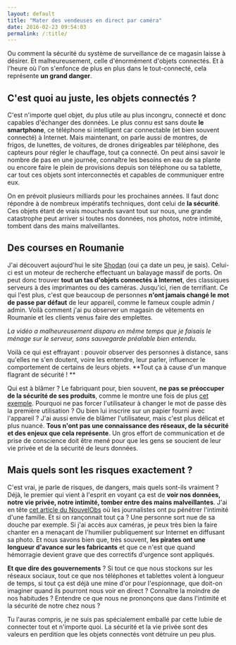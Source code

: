 ```yaml
---
layout: default
title: "Mater des vendeuses en direct par caméra"
date: 2016-02-23 09:54:03
permalink: /:title/
---
```

Ou comment la sécurité du système de surveillance de ce magasin laisse à désirer. Et malheureusement, celle d'énormément d'objets connectés. Et à l'heure où l'on s'enfonce de plus en plus dans le tout-connecté, cela représente **un grand danger**.

<!--excerpt-->

## C'est quoi au juste, les objets connectés ?

C'est n'importe quel objet, du plus utile au plus incongru, connecté et donc capables d'échanger des données. Le plus connu est sans doute **le smartphone**, ce téléphone si intelligent car connectable (et bien souvent connecté) à Internet. Mais maintenant, on parle aussi de montres, de frigos, de lunettes, de voitures, de drones dirigeables par téléphone, des capteurs pour régler le chauffage, tout ça connecté. On peut ainsi savoir le nombre de pas en une journée, connaître les besoins en eau de sa plante ou encore faire le plein de provisions depuis son téléphone ou sa tablette, car tout ces objets sont interconnectés et capables de communiquer entre eux.

On en prévoit plusieurs milliards pour les prochaines années. Il faut donc répondre à de nombreux impératifs techniques, dont celui de **la sécurité**. Ces objets étant de vrais mouchards savant tout sur nous, une grande catastrophe peut arriver si toutes nos données, nos photos, notre intimité, tombent dans des mains malveillantes.

## Des courses en Roumanie

J'ai découvert aujourd'hui le site [Shodan](https://www.shodan.io/) (oui ça date un peu, je sais). Celui-ci est un moteur de recherche effectuant un balayage massif de ports. On peut donc trouver **tout un tas d'objets connectés à Internet**, des classiques serveurs à des imprimantes ou des caméras. Jusqu'ici, rien de terrifiant. Ce qui l'est plus, c'est que beaucoup de personnes **n'ont jamais changé le mot de passe par défaut** de leur appareil, comme le fameux couple admin / admin. Voilà comment j'ai pu observer un magasin de vêtements en Roumanie et les clients venus faire des emplettes.

*La vidéo a malheureusement disparu en même temps que je faisais le ménage sur le serveur, sans sauvegarde préalable bien entendu.*

Voilà ce qui est effrayant : pouvoir observer des personnes à distance, sans qu'elles ne s'en doutent, voire les entendre, leur parler, influencer le comportement de certains de leurs objets. **Tout ça à cause d'un manque flagrant de sécurité ! **

Qui est à blâmer ? Le fabriquant pour, bien souvent, **ne pas se préoccuper de la sécurité de ses produits**, comme le montre une fois de plus [cet exemple](http://www.sciencesetavenir.fr/high-tech/20160217.OBS4835/hello-barbie-et-les-failles-de-securite-des-jouets-connectes.html). Pourquoi ne pas forcer l'utilisateur à changer le mot de passe dès la première utilisation ? Ou bien lui inscrire sur un papier fourni avec l'appareil ? J'ai aussi envie de blâmer l'utilisateur, mais c'est plus délicat et plus nuancé. **Tous n'ont pas une connaissance des réseaux, de la sécurité et des enjeux que cela représente**. Un gros effort de communication et de prise de conscience doit être mené pour que les gens se soucient de leur vie privée et de la sécurité de leurs données.

## Mais quels sont les risques exactement ?

C'est vrai, je parle de risques, de dangers, mais quels sont-ils vraiment ? Déjà, le premier qui vient à l'esprit en voyant ça est de **voir nos données, notre vie privée, notre intimité, tomber entre des mains malveillantes**. J'ai en tête [cet article du NouvelObs](http://rue89.nouvelobs.com/2014/05/28/soudain-vois-camera-salon-252499) où les journalistes ont pu pénétrer l'intimité d'une famille. Et si on rançonnait tout ça ? Une personne sort nue de sa douche par exemple. Si j'ai accès aux caméras, je peux très bien la faire chanter en a menaçant de l'humilier publiquement sur Internet en diffusant sa photo. Et nous savons bien que, très souvent, **les pirates ont une longueur d'avance sur les fabricants** et que ce n'est que quand hémorragie devient grave que des correctifs d'urgence sont appliqués.

**Et que dire des gouvernements** ? Si tout ce que nous stockons sur les réseaux sociaux, tout ce que nos téléphones et tablettes volent à longueur de temps, si tout ça est déjà une mine d'or pour l'espionnage, que doit-on imaginer quand ils pourront nous voir en direct ? Connaître la moindre de nos habitudes ? Entendre ce que nous ne prononçons que dans l'intimité et la sécurité de notre chez nous ?

Tu l'auras compris, je ne suis pas spécialement emballé par cette lubie de connecter tout et n'importe quoi. La sécurité et la vie privée sont des valeurs en perdition que les objets connectés vont détruire un peu plus.
